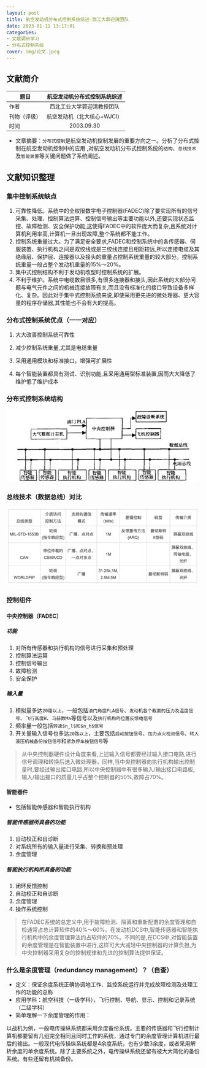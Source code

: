 ```yaml
---
layout: post
title: 航空发动机分布式控制系统综述-西工大郭迎清团队
date: 2023-01-11 13:17:01
categories: 
- 文献调研学习
- 分布式控制系统
cover: img/论文.jpeg
---
```


## 文献简介

| 题目         | 航空发动机分布式控制系统综述 |
| ------------ | :--------------------------: |
| 作者         |  西北工业大学郭迎清教授团队  |
| 刊物（评级） | 航空发动机（北大核心+WJCI）  |
| 时间         |          2003.09.30          |

+ 文章摘要：`分布式控制`是航空发动机控制发展的重要方向之一。分析了分布式控制在航空发动机控制中的应用 ,对航空发动机分布式控制系统的`结构`、`总线技术`及`智能装置`等关键问题做了系统阐述。

## 文献知识整理

### 集中控制系统缺点

1. 可靠性降低。系统中的全权限数字电子控制器(FADEC)除了要实现所有的信号采集、处理、控制算法运算、控制信号输出等主要功能以外,还要实现状态监控、故障检测、安全保护功能,这使得FADEC中的软件庞大而复杂,且系统对计算机利用率高,计算机一旦出现故障,整个系统都不能工作。
2. 控制系统重量过大。为了满足安全要求,FADEC和控制系统中的各传感器、伺服装置、执行机构之间是双绞线或是三绞线连接且相距较远,所以连接电缆及其绝缘层、保护层、连接器以及接头的重量占控制系统重量的较大部分。控制系统重量一般占整个发动机重量的15%～20%。
3. 集中式控制结构不利于发动机改型时控制系统的扩展。
4. 不利于维护。系统中电缆数目很多,有很多连接器和接头,因此系统的大部分问题与电气元件之间的机械连接故障有关,而且没有标准化的接口导致设备多样化、复杂。因此对于集中式控制系统来说,即使采用更先进的微处理器、更大容量的程序存储器,其性能也不会有大的提高。

### 分布式控制系统优点（一一对应）

1. 大大改善控制系统可靠性
2. 减少控制系统重量,尤其是电缆重量

3. 采用通用模块和标准接口，增强可扩展性
4. 每个智能装置都具有测试、识别功能,且采用通用型标准装置,因而大大降低了维护低了维护成本

### 分布式控制系统结构

<img src="航空发动机分布式控制系统综述-西工大郭迎清团队/image-20230111122836667.png" alt="image-20230111122836667" style="zoom:50%;" />

### 总线技术（数据总线）对比

<img src="航空发动机分布式控制系统综述-西工大郭迎清团队/image-20230111123124731.png" alt="image-20230111123124731" style="zoom:50%;" />

### 控制组件

#### 中央控制器（FADEC）

##### 功能

1. 对所有传感器和执行机构的信号进行采集和预处理
2. 控制算法运算
3. 控制信号输出
4. 故障检测
5. 安全保护

##### 输入量

1. 模拟量多达`20路以上`，一般包括`油门角度PLA信号`、`发动机各个截面的压力及温度信号`、`飞行高度H`、`马赫数Ma`等信号以及`执行机构的位置反馈电信号`
2. 频率量一般包括`转速$n_l$和$n_h$信号`
3. 开关量输入信号也多达`20路以上`，主要包括`启动按钮信号`、`加力点火检测信号`、`转入液压机械备份按钮信号`和`紧急停车按钮信号`等

> 从中央控制器硬件设计角度来看,上述输入信号都要经过输入接口电路,进行信号调理和转换后送入微处理器。同样,当中央控制器向执行机构输出控制量时,要经过输出接口电路,所以中央控制器中有很多输入/输出接口电路板,输入/输出接口的质量几乎占整个控制器的50%,故障占70%。



#### 智能器件

+ 包括智能传感器和智能执行机构

##### 智能传感器所具备的功能

1. 自动校正和自诊断
2. 对系统所有的输入量进行采集、转换和预处理
3. 余度管理

##### 智能执行机构所具备的功能

1. 闭环反馈控制
2. 自动校正和自诊断
3. 余度管理
4. 操作系统控制

>在FADEC系统的总定义中,用于故障检测、隔离和重新配置的余度管理和自检通常占总计算软件的40%～60%。在发动机DCS中,智能传感器和智能执行机构中的余度管理算法约占软件的70%。不同的是,在DCS中,对智能装置的余度管理是在智能装置中进行,这样可大大减轻中央控制器的计算负担,为中央控制器采用复杂的控制规律和先进的控制算法提供保证。

### 什么是余度管理（redundancy management）？（自查）

+ 定义：保证余度系统正确协调地工作、监控系统运行并完成故障检测及处理工作的功能的总称
+ 应用学科：航空科技（一级学科），飞行控制、导航、显示、控制和记录系统（二级学科）
+ 简单理解一下余度管理的作用：

以战机为例，一般电传操纵系统都采用余度备份系统。主要的传感器和飞行控制计算机都要留有几组完全相同且同时工作的系统，通过专门的余度管理计算机进行最后的输出。一般现代电传操纵系统都是4余度系统，也有少数3余度，或者采用解析余度的单余度系统。除了主要系统之外，电传操纵系统还留有被大大简化的备份系统。有些还留有机械备份。
